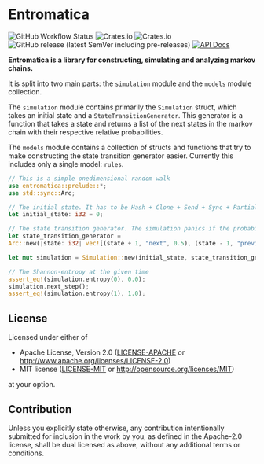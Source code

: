 # Entromatica

![GitHub Workflow Status](https://img.shields.io/github/actions/workflow/status/DanielMeiborg/entromatica/ci.yml?label=CI)
![Crates.io](https://img.shields.io/crates/l/entromatica)
![Crates.io](https://img.shields.io/crates/v/entromatica)
![GitHub release (latest SemVer including pre-releases)](https://img.shields.io/github/v/release/DanielMeiborg/entromatica?include_prereleases)
<a href="https://docs.rs/entromatica/"><img alt="API Docs" src="https://img.shields.io/badge/docs.rs-entromatica-orange"/></a>

**Entromatica is a library for constructing, simulating and analyzing markov
chains.**

It is split into two main parts: the `simulation` module and the `models` module
collection.

The `simulation` module contains primarily the `Simulation` struct, which takes
an initial state and a `StateTransitionGenerator`. This generator is a function
that takes a state and returns a list of the next states in the markov chain
with their respective relative probabilities.

The `models` module contains a collection of structs and functions that try
to make constructing the state transition generator easier. Currently this
includes only a single model: `rules`.

```rust
// This is a simple onedimensional random walk
use entromatica::prelude::*;
use std::sync::Arc;

// The initial state. It has to be Hash + Clone + Send + Sync + PartialEq + Eq + Debug
let initial_state: i32 = 0;

// The state transition generator. The simulation panics if the probabilities don't sum to 1.0
let state_transition_generator =
Arc::new(|state: i32| vec![(state + 1, "next", 0.5), (state - 1, "previous", 0.5)]);

let mut simulation = Simulation::new(initial_state, state_transition_generator);

// The Shannon-entropy at the given time
assert_eq!(simulation.entropy(0), 0.0);
simulation.next_step();
assert_eq!(simulation.entropy(1), 1.0);
```
## License

Licensed under either of

 * Apache License, Version 2.0
   ([LICENSE-APACHE](LICENSE-APACHE) or http://www.apache.org/licenses/LICENSE-2.0)
 * MIT license
   ([LICENSE-MIT](LICENSE-MIT) or http://opensource.org/licenses/MIT)

at your option.

## Contribution

Unless you explicitly state otherwise, any contribution intentionally submitted
for inclusion in the work by you, as defined in the Apache-2.0 license, shall be
dual licensed as above, without any additional terms or conditions.
